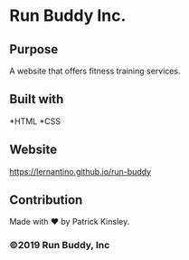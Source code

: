 # Run Buddy Inc.

## Purpose
A website that offers fitness training services. 

## Built with
*HTML
*CSS

## Website
https://lernantino.github.io/run-buddy

## Contribution
Made with ❤️ by Patrick Kinsley. 

### ©️2019 Run Buddy, Inc

